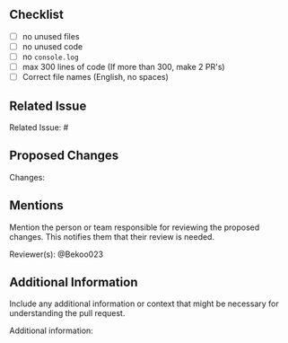 ## Checklist
- [ ] no unused files
- [ ] no unused code
- [ ] no `console.log`
- [ ] max 300 lines of code (If more than 300, make 2 PR's)
- [ ] Correct file names (English, no spaces)

## Related Issue

Related Issue: #

## Proposed Changes

Changes: 

## Mentions
Mention the person or team responsible for reviewing the proposed changes. This notifies them that their review is needed.

Reviewer(s): @Bekoo023

## Additional Information
Include any additional information or context that might be necessary for understanding the pull request.

Additional information:
